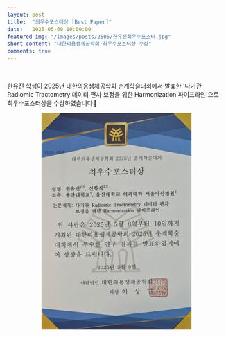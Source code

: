 ```yaml
---
layout: post
title:  "최우수포스터상 [Best Paper]" 
date:   2025-05-09 10:00:00
featured-img: "/images/posts/2505/한유진최우수포스터.jpg"
short-content: "대한의용생체공학회 최우수포스터상 수상" 
comments: true
---
```


<br> 
<p>
한유진 학생이 2025년 대한의용생체공학회 춘계학술대회에서 발표한 '다기관 Radiomic Tractometry 데이터 편차 보정을 위한 Harmonization 파이프라인'으로 최우수포스터상을 수상하였습니다🎊

<div style="display: flex; justify-content: center;">
    <span class="image featured"><img src="/images/posts/2505/한유진최우수포스터.jpg" alt="" style='height: 500px; object-fit: contain;'></span>
</div>